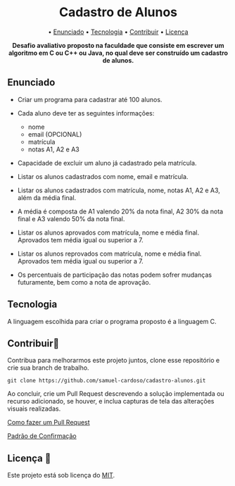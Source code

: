 <h1 align="center">Cadastro de Alunos</h1>

<p align="center">
  &bull; <a href="#enunciado">Enunciado</a>
  &bull; <a href="#tecnologias">Tecnologia</a>
  &bull; <a href="#contribuir">Contribuir</a>
  &bull; <a href="#licença">Licença</a>
</p>

**<p align="center">Desafio avaliativo proposto na faculdade que consiste em escrever um algoritmo em C ou C++ ou Java, no qual deve ser construído um cadastro de alunos.</p>**

 ## Enunciado
    
   - Criar um programa para cadastrar até 100 alunos.
     
   - Cada aluno deve ter as seguintes informações:
     - nome
     - email (OPCIONAL)
     - matrícula
     - notas A1, A2 e A3
       
   - Capacidade de excluir um aluno já cadastrado pela matrícula.
     
   - Listar os alunos cadastrados com nome, email e matrícula.
     
   - Listar os alunos cadastrados com matrícula, nome, notas A1, A2 e A3, além da média final.
     
   - A média é composta de A1 valendo 20% da nota final, A2 30% da nota final e A3 valendo 50% da nota final.
     
   - Listar os alunos aprovados com matrícula, nome e média final. Aprovados tem média igual ou superior a 7.
     
   - Listar os alunos reprovados com matrícula, nome e média final. Aprovados tem média igual ou superior a 7.
     
   - Os percentuais de participação das notas podem sofrer mudanças futuramente, bem como a nota de aprovação.
  
 
 ## Tecnologia 
 A linguagem escolhida para criar o programa proposto é a linguagem C.

## Contribuir🚀
Contribua para melhorarmos este projeto juntos, clone esse repositório e crie sua branch de trabalho.
```
git clone https://github.com/samuel-cardoso/cadastro-alunos.git
```
Ao concluir, crie um Pull Request descrevendo a solução implementada ou recurso adicionado, se houver, e inclua capturas de tela das alterações visuais realizadas.

<p>
  <a href="https://docs.github.com/pt/pull-requests/collaborating-with-pull-requests/proposing-changes-to-your-work-with-pull-requests/creating-a-pull-request">
    Como fazer um Pull Request
  </a>
</p>

<p>
  <a href="https://gist.github.com/joshbuchea/6f47e86d2510bce28f8e7f42ae84c716">
    Padrão de Confirmação
  </a>
</p>

## Licença 📃
Este projeto está sob licença do [MIT](https://github.com/samuel-cardoso/a1-psc/blob/main/LICENSE).
